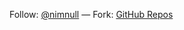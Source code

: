 <footer>
    <div class="row">
        <div class="span12">
            <p class="text-center">
                Follow: <a href="https://twitter.com/twitter">@nimnull</a> &mdash;
                Fork: <a href="https://github.com/nimnull">GitHub Repos</a>
            </p>
        </div>
    </div>
</footer>
<script type="text/javascript">

  var _gaq = _gaq || [];
  _gaq.push(['_setAccount', 'UA-31539964-1']);
  _gaq.push(['_trackPageview']);

  (function() {
    var ga = document.createElement('script'); ga.type = 'text/javascript'; ga.async = true;
    ga.src = ('https:' == document.location.protocol ? 'https://ssl' : 'http://www') + '.google-analytics.com/ga.js';
    var s = document.getElementsByTagName('script')[0]; s.parentNode.insertBefore(ga, s);
  })();

</script>
